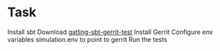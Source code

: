 # Task

Install sbt
Download [gatling-sbt-gerrit-test](https://github.com/GerritForge/gatling-sbt-gerrit-test)
Install Gerrit
Configure env variables simulation.env to point to gerrit
Run the tests

